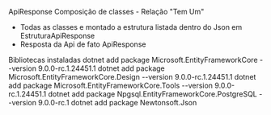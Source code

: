 ApiResponse
Composição de classes - Relação "Tem Um"
 - Todas as classes e montado a estrutura listada dentro do Json em EstruturaApiResponse
 - Resposta da Api de fato ApiResponse

 Bibliotecas instaladas
  dotnet add package Microsoft.EntityFrameworkCore --version 9.0.0-rc.1.24451.1
  dotnet add package Microsoft.EntityFrameworkCore.Design --version 9.0.0-rc.1.24451.1
  dotnet add package Microsoft.EntityFrameworkCore.Tools --version 9.0.0-rc.1.24451.1
  dotnet add package Npgsql.EntityFrameworkCore.PostgreSQL --version 9.0.0-rc.1
  dotnet add package Newtonsoft.Json

